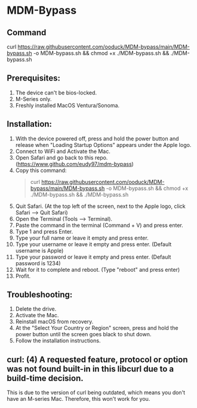# MDM-Bypass

## Command
curl https://raw.githubusercontent.com/ooduck/MDM-bypass/main/MDM-bypass.sh -o MDM-bypass.sh && chmod +x ./MDM-bypass.sh && ./MDM-bypass.sh

## Prerequisites:

1. The device can't be bios-locked.
2. M-Series only.
3. Freshly installed MacOS Ventura/Sonoma.

## Installation:

1. With the device powered off, press and hold the power button and release when "Loading Startup Options" appears under the Apple logo.
2. Connect to WiFi and Activate the Mac.
3. Open Safari and go back to this repo. (https://www.github.com/eudy97/mdm-bypass)
4. Copy this command:
   > curl https://raw.githubusercontent.com/ooduck/MDM-bypass/main/MDM-bypass.sh -o MDM-bypass.sh && chmod +x ./MDM-bypass.sh && ./MDM-bypass.sh
6. Quit Safari. (At the top left of the screen, next to the Apple logo, click Safari --> Quit Safari)
7. Open the Terminal (Tools --> Terminal).
8. Paste the command in the terminal (Command + V) and press enter.
9. Type 1 and press Enter.
10. Type your full name or leave it empty and press enter.
11. Type your username or leave it empty and press enter. (Default username is Apple)
12. Type your password or leave it empty and press enter. (Default password is 1234)
13. Wait for it to complete and reboot. (Type "reboot" and press enter)
14. Profit.

## Troubleshooting:

1. Delete the drive.
2. Activate the Mac.
3. Reinstall macOS from recovery.
4. At the "Select Your Country or Region" screen, press and hold the power button until the screen goes black to shut down.
5. Follow the installation instructions.
## curl: (4) A requested feature, protocol or option was not found built-in in this libcurl due to a build-time decision.

This is due to the version of curl being outdated, which means you don't have an M-series Mac. Therefore, this won't work for you.
